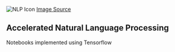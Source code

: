 ![NLP Icon](https://thumbor.forbes.com/thumbor/960x0/https%3A%2F%2Fblogs-images.forbes.com%2Fbernardmarr%2Ffiles%2F2019%2F06%2F5-Amazing-Examples-Of-Natural-Language-Processing-NLP-In-Practice-1200x639.jpg)
[Image Source](https://www.forbes.com/sites/bernardmarr/2019/06/03/5-amazing-examples-of-natural-language-processing-nlp-in-practice/#6dcffc4a1b30)

 ## Accelerated Natural Language Processing
 
Notebooks implemented using Tensorflow

